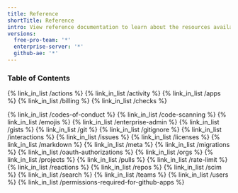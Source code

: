 ```yaml
---
title: Reference
shortTitle: Reference
intro: View reference documentation to learn about the resources available in the GitHub REST API.
versions:
  free-pro-team: '*'
  enterprise-server: '*'
  github-ae: '*'
---
```


### Table of Contents

{% link_in_list /actions %}
{% link_in_list /activity %}
{% link_in_list /apps %}
{% link_in_list /billing %}
{% link_in_list /checks %}
<!-- uncomment code-scanning when it's been added to openAPI -->
<!-- {% link_in_list /code-scanning %} -->
{% link_in_list /codes-of-conduct %}
{% link_in_list /code-scanning %}
{% link_in_list /emojis %}
{% link_in_list /enterprise-admin %}
{% link_in_list /gists %}
{% link_in_list /git %}
{% link_in_list /gitignore %}
{% link_in_list /interactions %}
{% link_in_list /issues %}
{% link_in_list /licenses %}
{% link_in_list /markdown %}
{% link_in_list /meta %}
{% link_in_list /migrations %}
{% link_in_list /oauth-authorizations %}
{% link_in_list /orgs %}
{% link_in_list /projects %}
{% link_in_list /pulls %}
{% link_in_list /rate-limit %}
{% link_in_list /reactions %}
{% link_in_list /repos %}
{% link_in_list /scim %}
{% link_in_list /search %}
{% link_in_list /teams %}
{% link_in_list /users %}
{% link_in_list /permissions-required-for-github-apps %}
